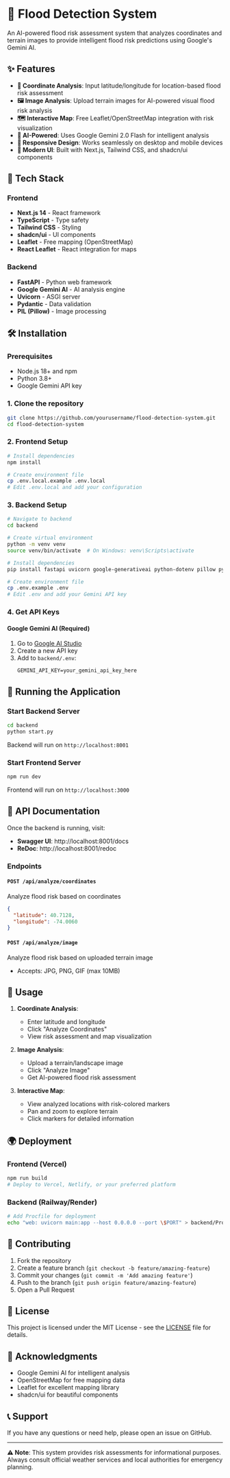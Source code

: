 # 🌊 Flood Detection System

An AI-powered flood risk assessment system that analyzes coordinates and terrain images to provide intelligent flood risk predictions using Google's Gemini AI.

## ✨ Features

- **📍 Coordinate Analysis**: Input latitude/longitude for location-based flood risk assessment
- **🖼️ Image Analysis**: Upload terrain images for AI-powered visual flood risk analysis
- **🗺️ Interactive Map**: Free Leaflet/OpenStreetMap integration with risk visualization
- **🤖 AI-Powered**: Uses Google Gemini 2.0 Flash for intelligent analysis
- **📱 Responsive Design**: Works seamlessly on desktop and mobile devices
- **🎨 Modern UI**: Built with Next.js, Tailwind CSS, and shadcn/ui components

## 🚀 Tech Stack

### Frontend
- **Next.js 14** - React framework
- **TypeScript** - Type safety
- **Tailwind CSS** - Styling
- **shadcn/ui** - UI components
- **Leaflet** - Free mapping (OpenStreetMap)
- **React Leaflet** - React integration for maps

### Backend
- **FastAPI** - Python web framework
- **Google Gemini AI** - AI analysis engine
- **Uvicorn** - ASGI server
- **Pydantic** - Data validation
- **PIL (Pillow)** - Image processing

## 🛠️ Installation

### Prerequisites
- Node.js 18+ and npm
- Python 3.8+
- Google Gemini API key

### 1. Clone the repository
```bash
git clone https://github.com/yourusername/flood-detection-system.git
cd flood-detection-system
```

### 2. Frontend Setup
```bash
# Install dependencies
npm install

# Create environment file
cp .env.local.example .env.local
# Edit .env.local and add your configuration
```

### 3. Backend Setup
```bash
# Navigate to backend
cd backend

# Create virtual environment
python -m venv venv
source venv/bin/activate  # On Windows: venv\Scripts\activate

# Install dependencies
pip install fastapi uvicorn google-generativeai python-dotenv pillow python-multipart

# Create environment file
cp .env.example .env
# Edit .env and add your Gemini API key
```

### 4. Get API Keys

#### Google Gemini AI (Required)
1. Go to [Google AI Studio](https://makersuite.google.com/app/apikey)
2. Create a new API key
3. Add to `backend/.env`:
   ```
   GEMINI_API_KEY=your_gemini_api_key_here
   ```

## 🚀 Running the Application

### Start Backend Server
```bash
cd backend
python start.py
```
Backend will run on `http://localhost:8001`

### Start Frontend Server
```bash
npm run dev
```
Frontend will run on `http://localhost:3000`

## 📖 API Documentation

Once the backend is running, visit:
- **Swagger UI**: http://localhost:8001/docs
- **ReDoc**: http://localhost:8001/redoc

### Endpoints

#### `POST /api/analyze/coordinates`
Analyze flood risk based on coordinates
```json
{
  "latitude": 40.7128,
  "longitude": -74.0060
}
```

#### `POST /api/analyze/image`
Analyze flood risk based on uploaded terrain image
- Accepts: JPG, PNG, GIF (max 10MB)

## 🎯 Usage

1. **Coordinate Analysis**:
   - Enter latitude and longitude
   - Click "Analyze Coordinates"
   - View risk assessment and map visualization

2. **Image Analysis**:
   - Upload a terrain/landscape image
   - Click "Analyze Image"
   - Get AI-powered flood risk assessment

3. **Interactive Map**:
   - View analyzed locations with risk-colored markers
   - Pan and zoom to explore terrain
   - Click markers for detailed information

## 🌍 Deployment

### Frontend (Vercel)
```bash
npm run build
# Deploy to Vercel, Netlify, or your preferred platform
```

### Backend (Railway/Render)
```bash
# Add Procfile for deployment
echo "web: uvicorn main:app --host 0.0.0.0 --port \$PORT" > backend/Procfile
```

## 🤝 Contributing

1. Fork the repository
2. Create a feature branch (`git checkout -b feature/amazing-feature`)
3. Commit your changes (`git commit -m 'Add amazing feature'`)
4. Push to the branch (`git push origin feature/amazing-feature`)
5. Open a Pull Request

## 📄 License

This project is licensed under the MIT License - see the [LICENSE](LICENSE) file for details.

## 🙏 Acknowledgments

- Google Gemini AI for intelligent analysis
- OpenStreetMap for free mapping data
- Leaflet for excellent mapping library
- shadcn/ui for beautiful components

## 📞 Support

If you have any questions or need help, please open an issue on GitHub.

---

**⚠️ Note**: This system provides risk assessments for informational purposes. Always consult official weather services and local authorities for emergency planning.